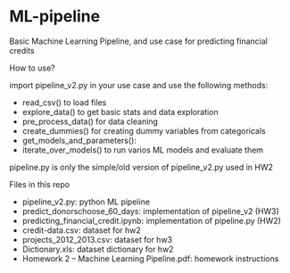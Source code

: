 # ML-pipeline

Basic Machine Learning Pipeline, and use case for predicting financial credits

How to use?

import pipeline_v2.py in your use case and use the following methods:

* read_csv() to load files
* explore_data() to get basic stats and data exploration
* pre_process_data() for data cleaning
* create_dummies() for creating dummy variables from categoricals
* get_models_and_parameters():
* iterate_over_models() to run varios ML models and evaluate them

pipeline.py is only the simple/old version of pipeline_v2.py used in HW2

Files in this repo
* pipeline_v2.py: python ML pipeline
* predict_donorschoose_60_days: implementation of pipeline_v2 (HW3)
* predicting_financial_credit.ipynb: implementation of pipeline.py (HW2)
* credit-data.csv:	dataset for hw2
* projects_2012_2013.csv: dataset for hw3
* Dictionary.xls: dataset dictionary for hw2
* Homework 2 – Machine Learning Pipeline.pdf: homework instructions
